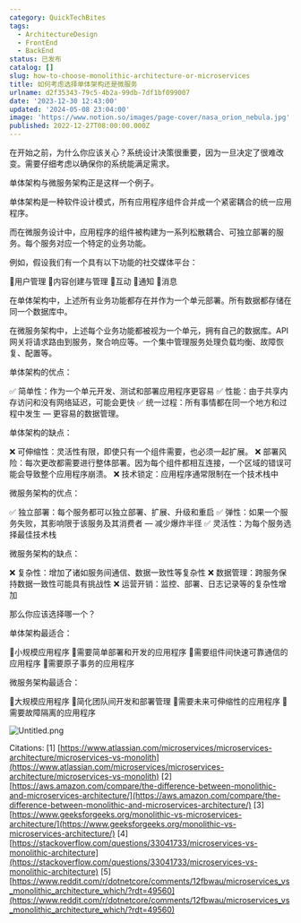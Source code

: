 ```yaml
---
category: QuickTechBites
tags:
  - ArchitectureDesign
  - FrontEnd
  - BackEnd
status: 已发布
catalog: []
slug: how-to-choose-monolithic-architecture-or-microservices
title: 如何考虑选择单体架构还是微服务
urlname: d2f35343-79c5-4b2a-99db-7df1bf099007
date: '2023-12-30 12:43:00'
updated: '2024-05-08 23:04:00'
image: 'https://www.notion.so/images/page-cover/nasa_orion_nebula.jpg'
published: 2022-12-27T08:00:00.000Z
---
```


在开始之前，为什么你应该关心？系统设计决策很重要，因为一旦决定了很难改变。需要仔细考虑以确保你的系统能满足需求。


单体架构与微服务架构正是这样一个例子。


单体架构是一种软件设计模式，所有应用程序组件合并成一个紧密耦合的统一应用程序。


而在微服务设计中，应用程序的组件被构建为一系列松散耦合、可独立部署的服务。每个服务对应一个特定的业务功能。


例如，假设我们有一个具有以下功能的社交媒体平台：


🔸用户管理
🔸内容创建与管理
🔸互动
🔸通知
🔸消息


在单体架构中，上述所有业务功能都存在并作为一个单元部署。所有数据都存储在同一个数据库中。


在微服务架构中，上述每个业务功能都被视为一个单元，拥有自己的数据库。API 网关将请求路由到服务，聚合响应等。一个集中管理服务处理负载均衡、故障恢复、配置等。


单体架构的优点：


✅ 简单性：作为一个单元开发、测试和部署应用程序更容易
✅ 性能：由于共享内存访问和没有网络延迟，可能会更快
✅ 统一过程：所有事情都在同一个地方和过程中发生 — 更容易的数据管理。


单体架构的缺点：


❌ 可伸缩性：灵活性有限，即使只有一个组件需要，也必须一起扩展。
❌ 部署风险：每次更改都需要进行整体部署。因为每个组件都相互连接，一个区域的错误可能会导致整个应用程序崩溃。
❌ 技术锁定：应用程序通常限制在一个技术栈中


微服务架构的优点：


✅ 独立部署：每个服务都可以独立部署、扩展、升级和重启
✅ 弹性：如果一个服务失败，其影响限于该服务及其消费者 — 减少爆炸半径
✅ 灵活性：为每个服务选择最佳技术栈


微服务架构的缺点：


❌ 复杂性：增加了诸如服务间通信、数据一致性等复杂性
❌ 数据管理：跨服务保持数据一致性可能具有挑战性
❌ 运营开销：监控、部署、日志记录等的复杂性增加


那么你应该选择哪一个？


单体架构最适合：


🔹小规模应用程序
🔹需要简单部署和开发的应用程序
🔹需要组件间快速可靠通信的应用程序
🔹需要原子事务的应用程序


微服务架构最适合：


🔸大规模应用程序
🔸简化团队间开发和部署管理
🔸需要未来可伸缩性的应用程序
🔸需要故障隔离的应用程序


![Untitled.png](https://prod-files-secure.s3.us-west-2.amazonaws.com/5d24fe63-e567-4804-86f9-9fdc62e13082/8d149051-cc00-4198-a3d7-e00805eb8f9e/Untitled.png?X-Amz-Algorithm=AWS4-HMAC-SHA256&X-Amz-Content-Sha256=UNSIGNED-PAYLOAD&X-Amz-Credential=ASIAZI2LB466VWX26FLG%2F20250221%2Fus-west-2%2Fs3%2Faws4_request&X-Amz-Date=20250221T213248Z&X-Amz-Expires=3600&X-Amz-Security-Token=IQoJb3JpZ2luX2VjELX%2F%2F%2F%2F%2F%2F%2F%2F%2F%2FwEaCXVzLXdlc3QtMiJGMEQCIC9lUE3%2FyMS9%2BJ%2BO3rE5M6pUy5%2BagjBreDeIjjhelGOuAiB7KRG%2FRC2NSaIY6XD4rMjBiMg2xgrZtHqXkSkRCVJZwiqIBAje%2F%2F%2F%2F%2F%2F%2F%2F%2F%2F8BEAAaDDYzNzQyMzE4MzgwNSIMvS9%2BpGnoscB6a8%2BeKtwD2jvzD49nH8j%2F8Ibjep9RVLmk9LtG5Jmyze29FjVcBeXhasjQOFpUZ6xQbe458DhdE8xaBu4dwjtVIPU6Y4pvI2SdCOaIfTfRplZETJBM16PPOkKdoJe5qOG3rsE9RzaVGPRWp2y6kridPvA8qClh2dixB7XjJcNpwrcQ9KOSBvs44I831APuv5n4wQcEW4kEKX14iL0YTr6Id%2FT0XudetiyBa3L8EXAGDaRB2te%2FWF%2BaonqKCI5ruFsOc8hv8LGMi0a3BnFh%2FU1oeycP3b3ZRehu%2F7%2F3g6tCZvQCRD99aOEeGLUHnBNchoMoNgquJb9SqB6FjrqUHJqKrMXwduj3ado9qG35qbf7%2FYz4lM1Oq4nv7R5n6hK4RX%2BNkOQ%2Bcq%2BlTBpJ3XQDO8PCHs7J3s5XOgpKMf5RWB9a%2FM8YvUql95YF%2BRvgRscfGHspaibK6s93BcLn16K0%2Fnu33e4wPMV8kAxGsyf%2BMQWpp%2Fc0jRvQLtaR4fmZhAaZ6qPbdaskSbsTDv18TsbbIqmwLLK6P9clyGus4v9JmMjB2xtHYmBJH8zC3YJu1VK9bcQgJ4ao3QdyF8eadFPHiwCWBOhJRDtMyJhNs%2ByZIHCCcrzbpzL%2F3kUvSjA46N%2BHW6HXZmIw2NbjvQY6pgFR5n4GQuOaG6LM1GtOpTt5DCmIBXbNHLBrsDkvY51M9QCJwnHO3ftB35dZb93euZhk%2F1BlybnWFhxs3t3MInF%2FSpi0Al%2FNfnwgXfNolMZxdbYyshktE2VCrSnbFHdaq390Jr%2Bz17W9uMXZB17BlbLes4RdPbeL7tVJPA2Rd9Hzs4WK2N6uIViIRazg6qdoh7tYWpL%2BbsWoUXjrwgsltSAGKy%2F63q2F&X-Amz-Signature=fe0d8ae8406fea7c5e228002a6281b900563043ce214845ee4c2855bcec922f8&X-Amz-SignedHeaders=host&x-id=GetObject)


Citations:
[1] [https://www.atlassian.com/microservices/microservices-architecture/microservices-vs-monolith](https://www.atlassian.com/microservices/microservices-architecture/microservices-vs-monolith)
[2] [https://aws.amazon.com/compare/the-difference-between-monolithic-and-microservices-architecture/](https://aws.amazon.com/compare/the-difference-between-monolithic-and-microservices-architecture/)
[3] [https://www.geeksforgeeks.org/monolithic-vs-microservices-architecture/](https://www.geeksforgeeks.org/monolithic-vs-microservices-architecture/)
[4] [https://stackoverflow.com/questions/33041733/microservices-vs-monolithic-architecture](https://stackoverflow.com/questions/33041733/microservices-vs-monolithic-architecture)
[5] [https://www.reddit.com/r/dotnetcore/comments/12fbwau/microservices_vs_monolithic_architecture_which/?rdt=49560](https://www.reddit.com/r/dotnetcore/comments/12fbwau/microservices_vs_monolithic_architecture_which/?rdt=49560)

